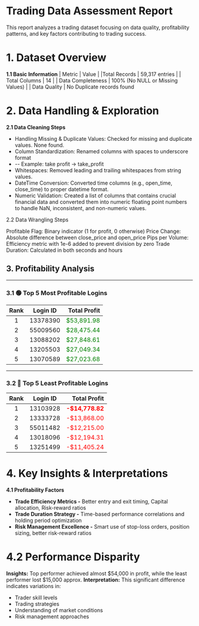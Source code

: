 # Trading Data Assessment Report
This report analyzes a trading dataset focusing on data quality, profitability patterns, and key factors contributing to trading success.

# 1. Dataset Overview
**1.1 Basic Information**
| Metric | Value |
|Total Records | 59,317 entries | 
| Total Columns | 14 |
| Data Completeness | 100% (No NULL or Missing Values) |
| Data Quality | No Duplicate records found


# 2. Data Handling & Exploration
**2.1 Data Cleaning Steps**

- Handling Missing & Duplicate Values: Checked for missing and duplicate values. None found.
- Column Standardization: Renamed columns with spaces to underscore format
- -- Example: take profit → take_profit
- Whitespaces: Removed leading and trailing whitespaces from string values.
- DateTime Conversion: Converted time columns (e.g., open_time, close_time) to proper datetime format.
- Numeric Validation: Created a list of columns that contains crucial financial data and converted them into numeric floating point numbers to handle NaN, inconsistent, and non-numeric values.

2.2 Data Wrangling Steps

Profitable Flag: Binary indicator (1 for profit, 0 otherwise)
Price Change: Absolute difference between close_price and open_price
Pips per Volume: Efficiency metric with 1e-6 added to prevent division by zero
Trade Duration: Calculated in both seconds and hours



## 3. Profitability Analysis


---

### 3.1 🟢 Top 5 Most Profitable Logins

| **Rank** | **Login ID** | **Total Profit** |
|:--------:|:-------------:|----------------:|
| 1 | 13378390 | <span style="color:green;">$53,891.98</span> |
| 2 | 55009560 | <span style="color:green;">$28,475.44</span> |
| 3 | 13088202 | <span style="color:green;">$27,848.61</span> |
| 4 | 13205503 | <span style="color:green;">$27,049.34</span> |
| 5 | 13070589 | <span style="color:green;">$27,023.68</span> |

---

### 3.2 🔴 Top 5 Least Profitable Logins

| **Rank** | **Login ID** | **Total Profit** |
|:--------:|:-------------:|----------------:|
| 1 | 13103928 | <span style="color:red;">**-$14,778.82**</span> |
| 2 | 13333728 | <span style="color:red;">-$13,868.00</span> |
| 3 | 55011482 | <span style="color:red;">-$12,215.00</span> |
| 4 | 13018096 | <span style="color:red;">-$12,194.31</span> |
| 5 | 13251499 | <span style="color:red;">-$11,405.24</span> |


# 4. Key Insights & Interpretations
**4.1 Profitability Factors**
- **Trade Efficiency Metrics -** Better entry and exit timing, Capital allocation, Risk-reward ratios
- **Trade Duration Strategy -** Time-based performance correlations and holding period optimization
- **Risk Management Excellence -** Smart use of stop-loss orders, position sizing, better risk-reward ratios

# 4.2 Performance Disparity
**Insights:** Top performer achieved almost $54,000 in profit, while the least performer lost $15,000 approx.
**Interpretation:** This significant difference indicates variations in:
- Trader skill levels
- Trading strategies
- Understanding of market conditions
- Risk management approaches
